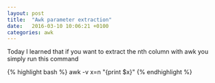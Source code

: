 ```yaml
---
layout: post
title:  "Awk parameter extraction"
date:   2016-03-10 10:06:21 +0100
categories: awk
---
```

Today I learned that if you want to extract the nth column with awk you simply run this command    

{% highlight bash %}
awk -v x=n "{print $x}"
{% endhighlight %}
